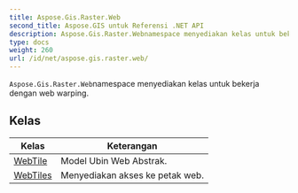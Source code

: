 ```yaml
---
title: Aspose.Gis.Raster.Web
second_title: Aspose.GIS untuk Referensi .NET API
description: Aspose.Gis.Raster.Webnamespace menyediakan kelas untuk bekerja dengan web warping.
type: docs
weight: 260
url: /id/net/aspose.gis.raster.web/
---
```

`Aspose.Gis.Raster.Web`namespace menyediakan kelas untuk bekerja dengan web warping.

## Kelas

| Kelas | Keterangan |
| --- | --- |
| [WebTile](./webtile/) | Model Ubin Web Abstrak. |
| [WebTiles](./webtiles/) | Menyediakan akses ke petak web. |


